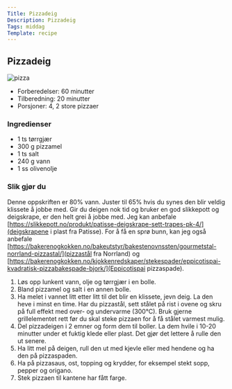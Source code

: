 ```yaml
---
Title: Pizzadeig
Description: Pizzadeig
Tags: middag
Template: recipe
---
```

## Pizzadeig
![pizza](%assets_url%/pizza.jpg)

- Forberedelser: 60 minutter
- Tilberedning: 20 minutter
- Porsjoner: 4, 2 store pizzaer

### Ingredienser
<!-- for eksempel - 7g tørrgjær -->
- 1 ts tørrgjær
- 300 g pizzamel
- 1 ts salt
- 240 g vann
- 1 ss olivenolje

### Slik gjør du

Denne oppskriften er 80% vann. Juster til 65% hvis du synes den blir veldig klissete å jobbe med. Gir du deigen nok tid og bruker en god slikkepott og deigskrape, er den helt grei å jobbe med. Jeg kan anbefale [https://slikkepott.no/produkt/patisse-deigskrape-sett-trapes-pk-4/](deigskrapene i plast fra Patisse). For å få en sprø bunn, kan jeg også anbefale [https://bakerenogkokken.no/bakeutstyr/bakestenovnssten/gourmetstal-norrland-pizzastal/](pizzastål fra Norrland) og [https://bakerenogkokken.no/kjokkenredskaper/stekespader/eppicotispai-kvadratisk-pizzabakespade-bjork/](Eppicotispai pizzaspade).

1. Løs opp lunkent vann, olje og tørrgjær i en bolle.
2. Bland pizzamel og salt i en annen bolle.
3. Ha melet i vannet litt etter litt til det blir en klissete, jevn deig. La den heve i minst en time. Har du pizzastål, sett stålet på rist i ovene og skru på full effekt med over- og undervarme (300&deg;C). Bruk gjerne grillelementet rett før du skal steke pizzaen for å få stålet varmest mulig.
4. Del pizzadeigen i 2 emner og form dem til boller. La dem hvile i 10-20 minutter under et fuktig klede eller plast. Det gjør det lettere å rulle den ut senere.
5. Ha litt mel på deigen, rull den ut med kjevle eller med hendene og ha den på pizzaspaden.
6. Ha på pizzasaus, ost, topping og krydder, for eksempel stekt sopp, pepper og origano.
7. Stek pizzaen til kantene har fått farge.
